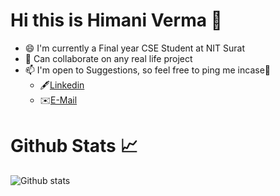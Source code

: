 # Hi this is Himani Verma 👋

- 😄 I'm currently a Final year CSE Student at NIT Surat
- 👯 Can collaborate on any real life project 
- 📫 I'm open to Suggestions, so feel free to ping me incase🤗 
  -  🖋️[Linkedin](https://www.linkedin.com/in/himani-verma-94730a1a5/)   
  -  ✉️[E-Mail](emuverma1@gmail.com)
 
# Github Stats 📈
![Github stats](https://github-readme-stats.vercel.app/api?username=himified&show_icons=true&theme=dark&count_private=true&show_icons=true)



